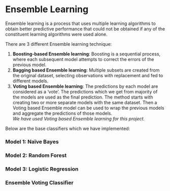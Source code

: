 # Ensemble Learning

Ensemble learning is a process that uses multiple learning algorithms to obtain better predictive performance that could not be obtained if any of the constituent learning algorithms were used alone. 

There are 3 different Ensemble learning technique:   
1. **Boosting-based Ensemble learning**: Boosting is a sequential process, where each subsequent model attempts to correct the errors of the previous model.   
2. **Bagging based Ensemble learning**: Multiple subsets are created from the original dataset, selecting observations with replacement and fed to different models.   
3. **Voting based Ensemble learning**: The predictions by each model are considered as a ‘vote’. The predictions which we get from majority of the models are used as the final prediction. The method starts with creating two or more separate models with the same dataset. Then a Voting based Ensemble model can be used to wrap the previous models and aggregate the predictions of those models.   
*We have used Voting based Ensemble learning for this project.*   

Below are the base classifiers which we have implemented: 

### Model 1: Naïve Bayes   
### Model 2: Random Forest    
### Model 3: Logistic Regression  
### Ensemble Voting Classifier  
 
 
